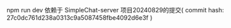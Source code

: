 npm run dev 依赖于 SimpleChat-server 项目20240829的提交( commit hash: 27c0dc761d238a0313c9a5087458fbe4092d6e3f )